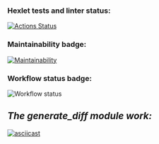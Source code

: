 ### Hexlet tests and linter status:
[![Actions Status](https://github.com/Dmitriy-Parfimovich/python-project-lvl2/workflows/hexlet-check/badge.svg)](https://github.com/Dmitriy-Parfimovich/python-project-lvl2/actions)

### Maintainability badge:
[![Maintainability](https://api.codeclimate.com/v1/badges/d928ec050edd7bcaf754/maintainability)](https://codeclimate.com/github/Dmitriy-Parfimovich/python-project-lvl2/maintainability)

### Workflow status badge:
![Workflow status](https://github.com/Dmitriy-Parfimovich/python-project-lvl2/actions/workflows/gendiff-check.yml/badge.svg)

## _The generate_diff module work:_
[![asciicast](https://asciinema.org/a/nO4uGqeFTexRbQfpKkLBTSdbQ.svg)](https://asciinema.org/a/nO4uGqeFTexRbQfpKkLBTSdbQ)